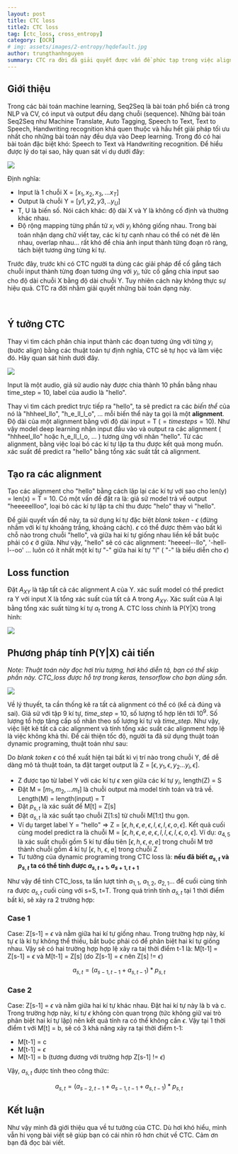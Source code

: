 ```yaml
---
layout: post
title: CTC loss
title2: CTC loss
tag: [ctc_loss, cross_entropy]
category: [OCR]
# img: assets/images/2-entropy/hqdefault.jpg
author: trungthanhnguyen
summary: CTC ra đời đã giải quyết được vấn đề phức tạp trong việc alignment giữa input và output - điển hình trong các bài toán Text Recognition và Speech to text... 
---
```


## Giới thiệu
Trong các bài toán machine learning, Seq2Seq là bài toán phổ biến cả trong NLP và CV, có input và output đều dạng chuỗi (sequence). Những bài toán Seq2Seq như Machine Translate, Auto Tagging, Speech to Text, Text to Speech, Handwriting recognition khá quen thuộc và hầu hết giải pháp tối ưu nhất cho những bài toán này đều dựa vào Deep learning. Trong đó có hai bài toán đặc biệt khó: Speech to Text và Handwriting recognition. Để hiểu được lý do tại sao, hãy quan sát ví dụ dưới đây:

![](https://images.viblo.asia/cf5ef4ef-f110-4597-bab4-1470c1fe1e6b.png)

Định nghĩa:
* Input là 1 chuỗi X = $[x_1, x_2, x_3,... x_T]$
* Output là chuỗi Y = $[y1, y2, y3,  .. y_U]$
* T, U là biến số. Nói cách khác: độ dài X và Y là không cố định và thường khác nhau.
* Độ rộng mapping từng phần tử $x_i$ với $y_i$ không giống nhau. Trong bài toán nhận dạng chữ viết tay, các kí tự cạnh nhau có thể có nét đè lên nhau, overlap nhau... rất khó để chia ảnh input thành từng đoạn rõ ràng, tách biệt tương ứng từng kí tự.

Trước đây, trước khi có CTC người ta dùng các giải pháp để cố gắng tách chuỗi input thành từng đoạn tương ứng với $y_i$, tức cố gắng chia input sao cho độ dài chuỗi X bằng độ dài chuỗi Y. Tuy nhiên cách này không thực sự hiệu quả. CTC ra đời nhằm giải quyết những bài toán dạng này.

<br>

## Ý tưởng CTC
Thay vì tìm cách phân chia input thành các đoạn tương ứng với từng $y_i$ (bước align) bằng các thuật toán tự định nghĩa, CTC sẽ tự học và làm việc đó. Hãy quan sát hình dưới đây.

![](https://images.viblo.asia/f45f0db2-b3b9-4fd8-aa3e-fb754201a41e.png)

Input là một audio, giả sử audio này được chia thành 10 phần bằng nhau time_step = 10, label của audio là "hello". 

Thay vì tìm cách predict trực tiếp ra "hello", ta sẽ predict ra các *biến thể* của nó là "hhheel_llo", "h_e_ll_l_o", ... mỗi biến thể này ta gọi là một **alignment**. Độ dài của một alignment bằng với độ dài input = T   ($=timesteps = 10$). Như vậy model deep learning nhận input đầu vào và output ra các alignment ( "hhheel_llo" hoặc h_e_ll_l_o, ... ) tương ứng với nhãn "hello". Từ các alignment, bằng việc loại bỏ các kí tự lặp ta thu được kết quả mong muốn.  xác suất để predict ra "hello" bằng tổng xác suất tất cả alignment.

## Tạo ra các alignment
Tạo các alignment cho "hello" bằng cách lặp lại các kí tự với sao cho len(y) = len(x) = T = 10. Có một vấn đề đặt ra là: giả sử model trả về output "heeeeellloo", loại bỏ các kí tự lặp ta chỉ thu được "helo" thay vì "hello". 

Để giải quyết vấn đề này, ta sử dụng kí tự đặc biệt *blank token* - $ϵ$ (đừng nhầm với kí tự khoảng trắng, khoảng cách). $ϵ$ có thể được thêm vào bất kì chỗ nào trong chuỗi "hello", và giữa hai kí tự giống nhau liền kề bắt buộc phải có $ϵ$ ở giữa.
Như vậy, "hello" sẽ có các alignment: "heeeel--llo",  '-hell-l--oo' ...  luôn có ít nhất một kí tự "-" giữa hai kí tự "l" ( "-" là biểu diễn cho $ϵ$)

## Loss function
Đặt $A_{XY}$ là tập tất cả các alignment A của Y. xác suất model có thể predict ra Y với input X là tổng xác suất của tất cả A trong $A_{XY}$. Xác suất của A lại bằng tổng xác suất từng kí tự $a_t$ trong A. CTC loss chính là P(Y|X) trong hình:

![](https://images.viblo.asia/95fd4906-48e1-47b2-973f-0e9c0a2ba944.png)


## Phương pháp tính P(Y|X) cải tiến
*Note: Thuật toán này đọc hơi trìu tượng, hơi khó diễn tả, bạn có thể skip phần này. CTC_loss được hỗ trợ trong keras, tensorflow cho bạn dùng sẵn.*

![](https://images.viblo.asia/21797b79-abc8-4e33-a3b2-de58760c932e.png)


Về lý thuyết, ta cần thống kê ra tất cả alignment có thể có (kể cả đúng và sai). Giả sử với tập 9 kí tự, *time_step* = 10,  số lượng tổ hợp  lên tới $10^9$. Số lượng tổ hợp tăng cấp số nhân theo số lượng kí tự và *time_step*. Như vậy, việc liệt kê tất cả các alignment và tính tổng xác suất các alignment hợp lệ là việc không khả thi. Để cải thiện tốc độ, người ta đã sử dụng thuật toán dynamic programing, thuật toán như sau:

Do *blank token* $ϵ$ có thể xuất hiện tại bất kì vị trí nào trong chuỗi Y, để dễ dàng mô tả thuật toán, ta đặt target output là Z = $[ϵ, y_1, ϵ, y_2 ... y_i, ϵ]$.
+ Z được tạo từ label Y với các kí tự $ϵ$ xen giữa các kí tự $y_i$, length(Z) = S
+ Đặt M = $[m_1, m_2, ... m_t]$ là chuỗi output mà model tính toán và trả về. Length(M) = length(input) = T
+ Đặt $p_{s,t}$ là xác suất để M[t] = Z[s]
+ Đặt $a_{s,t}$ là xác suất tạo chuỗi Z[1:s]  từ chuỗi M[1:t] thu gọn. 
+ Ví dụ target label Y = "hello"  => Z = $[ϵ, h, ϵ, e, ϵ, l, ϵ, l, ϵ, o, ϵ]$. Kết quả cuối cùng model predict ra là chuỗi M = $[ϵ,h,ϵ,e,e,ϵ,l,l,ϵ,l,ϵ,o, ϵ]$. Ví dụ: $a_{4,5}$ là xác suất chuỗi gồm 5 kí tự đầu tiên $[ϵ,h,ϵ,e,e]$ trong chuỗi M trở thành chuỗi gồm 4 kí tự [$ϵ$, h, $ϵ$, e] trong chuỗi Z
+   Tư tưởng của dynamic programing trong CTC loss là: **nếu đã biết $a_{s,t}$ và $p_{s,t}$ ta có thể tính được $a_{s,t+1}$, $a_{s+1,t+1}$**

Như vậy để tính CTC_loss, ta lần lượt tính $a_{1,1}$, $a_{1,2}$, $a_{2,1}$... để cuối cùng tính ra được $a_{s,t}$ cuối cùng với s=S, t=T. Trong quá trình tính  $a_{s,t}$ tại 1 thời điểm bất kì, sẽ xảy ra 2 trường hợp:

### Case 1
Case: Z[s-1] = $ϵ$ và nằm giữa hai kí tự giống nhau. Trong trường hợp này, kí tự $ϵ$ là kí tự không thể thiếu, bắt buộc phải có để phân biệt hai kí tự giống nhau. Vậy sẽ có hai trường hợp hợp lệ xảy ra taị thời điểm t-1 là:  M[t-1] = Z[s-1] = $ϵ$ và M[t-1] = Z[s]  (do Z[s-1] = $ϵ$ nên Z[s] != $ϵ$)

$$a_{s,t} = (a_{s-1,t-1} + a_{s,t-1} ) * p_{s,t}$$

### Case 2
Case: Z[s-1] = $ϵ$ và nằm giữa hai kí tự khác nhau. Đặt hai kí tự này là b và c. Trong trường hợp này, kí tự $ϵ$ không còn quan trọng (tức không giữ vai trò phân biệt hai kí tự lặp) nên kết quả tính ra có thể không cần $ϵ$. Vậy tại 1 thời điểm t với M[t] = b, sẽ có 3 khả năng xảy ra tại thời điểm t-1:
+ M[t-1] = c
+ M[t-1] = $ϵ$ 
+ M[t-1] = b (tương đương với trường hợp Z[s-1] != $ϵ$)

Vậy, $a_{s,t}$ được tính theo công thức: 

$$a_{s,t} = (a_{s-2,t-1} +  a_{s-1,t-1} + a_{s,t-1}) * p_{s,t}$$

## Kết luận
Như vậy mình đã giới thiệu qua về tư tưởng của CTC. Dù hơi khó hiểu, mình vẫn hi vọng bài viết sẽ giúp bạn có cái nhìn rõ hơn chút về CTC. Cảm ơn bạn đã đọc bài viết.